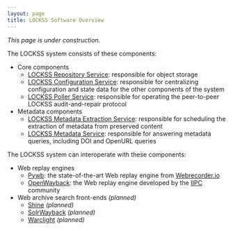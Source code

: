 ```yaml
---
layout: page
title: LOCKSS Software Overview
---
```


*This page is under construction.*

The LOCKSS system consists of these components:

*   Core components
    *   [LOCKSS Repository Service](https://github.com/lockss/laaws-repository-service): responsible for object storage
    *   [LOCKSS Configuration Service](https://github.com/lockss/laaws-configservice): responsible for centralizing configuration and state data for the other components of the system
    *   [LOCKSS Poller Service](https://github.com/lockss/laaws-poller): responsible for operating the peer-to-peer LOCKSS audit-and-repair protocol
*   Metadata components
    *   [LOCKSS Metadata Extraction Service](https://github.com/lockss/laaws-metadataextractor): responsible for scheduling the extraction of metadata from preserved content
    *   [LOCKSS Metadata Service](https:/github.com/lockss/laaws-metadataservice): responsible for answering metadata queries, including DOI and OpenURL queries

The LOCKSS system can interoperate with these components:

*   Web replay engines
    *   [Pywb](https://github.com/webrecorder/pywb): the state-of-the-art Web replay engine from [Webrecorder.io](https://webrecorder.io/)
    *   [OpenWayback](https://github.com/iipc/openwayback): the Web replay engine developed by the [IIPC](http://netpreserve.org/) community
*   Web archive search front-ends *(planned)*
    *   [Shine](https://github.com/ukwa/shine) *(planned)*
    *   [SolrWayback](https://github.com/netarchivesuite/solrwayback) *(planned)*
    *   [Warclight](https://github.com/archivesunleashed/warclight) *(planned)*

